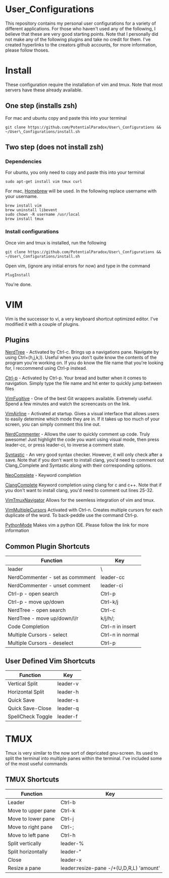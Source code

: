 # User\_Configurations
This repository contains my personal user configurations for a variety of different applications. 
For those who haven't used any of the following, I believe that these are very good starting points. 
Note that I personally did not make any of the following plugins and take no credit for them. 
I've created hyperlinks to the creators github accounts, for more information, please follow thoses.

# Install
These configuration require the installation of vim and tmux. 
Note that most servers have these already available.

## One step (installs zsh)
For mac and ubuntu copy and paste this into your terminal
```
git clone https://github.com/PotentialParadox/User\_Configurations && ~/User\_Configurations/install.sh
```

## Two step (does not install zsh)
### Dependencies
For ubuntu, you only need to copy and paste this into your terminal
```
sudo apt-get install vim tmux curl
```
For mac, <a href="brew.sh">Homebrew</a> will be used. 
In the following replace username with your username.
```
brew install vim
brew uninstall libevent
sudo chown -R username /usr/local
brew install tmux
```
### Install configurations 
Once vim and tmux is installed, run the following
```
git clone https://github.com/PotentialParadox/User\_Configurations && ~/User\_Configurations/install.sh
```
Open vim, (ignore any initial errors for now) and type in the command
```
PlugInstall
```
You're done.

# VIM
Vim is the successor to vi, a very keyboard shortcut optimized editor. 
I've modified it with a couple of plugins.
## Plugins
<a href="https://github.com/scrooloose/nerdtree">NerdTree</a> - 
Activated by Ctrl-c. 
Brings up a navigations pane. 
Navigate by using Ctrl+(h,j,k,l). 
Useful when you don't quite know the contents of the program you're working on. 
If you do know the file name that you're looking for, I reccommend using Ctrl-p instead.  

<a href="https://github.com/kien/ctrlp.vim">Ctrl-p</a> - 
Activated by Ctrl-p. Your bread and butter when it comes to navigation. 
Simply type the file name and hit enter to quickly jump between files

<a href="https://github.com/tpope/vim-fugitive">VimFugitive</a> -
One of the best Git wrappers available.
Extremely useful.
Spend a few minutes and watch the screencasts on the link.

<a href="https://github.com/bling/vim-airline">VimAirline</a> - 
Activated at startup. 
Gives a visual interface that allows users to easily determine which mode they are in. 
If it takes up too much of your screen, you can simply comment this line out.

<a href="https://github.com/scrooloose/nerdcommenter"> NerdCommenter</a> - 
Allows the user to quickly comment up code. 
Truly awesome! 
Just highlight the code you want using visual mode, then press leader-cc, or press leader-ci, to inverse a comment state.

<a href="https://github.com/scrooloose/syntastic">Syntastic</a> - 
An very good syntax checker. 
However, it will only check after a save. 
Note that if you don't want to install clang, you'd need to comment out Clang_Complete and Syntastic along with their corresponding options.

<a href="https://github.com/Shougo/neocomplete.vim">NeoComplete</a> - 
Keyword completion

<a href="https://github.com/Rip-Rip/clang_complete">ClangComplete</a> 
Keyword completion using clang for c and c++. 
Note that if you don't want to install clang, you'd need to comment out lines 25-32.

<a href="https://github.com/christoomey/vim-tmux-navigator">VimTmuxNavigator</a> 
Allows for the seemless integration of vim and tmux.

<a href="https://github.com/terryma/vim-multiple-cursors">VimMultipleCursors</a> 
Activated with Ctrl-n. 
Creates multiple cursors for each duplicate of the word. 
To back-peddle use the command Ctrl-p.

<a href="https://github.com/klen/python-mode">PythonMode</a> 
Makes vim a python IDE. 
Please follow the link for more information

## Common Plugin Shortcuts
Function                        | Key 
------------------------------- | ----------------
leader                          | \
NerdCommenter - set as commment | leader-cc
NerdCommenter - unset comment   | leader-ci
Ctrl-p - open search            | Ctrl-p
Ctrl-p - move up/down           | Ctrl-k/j
NerdTree - open search          | Ctrl-c
NerdTree - move up/down/l/r     | k/j/h/;
Code Completion                 | Ctrl-n in insert
Multiple Cursors - select       | Ctrl-n in normal
Multiple Cursors - deselect     | Ctrl-p

## User Defined Vim Shortcuts
Function         | Key 
---------------- | -------
Vertical Split   | leader-v
Horizontal Split | leader-h
Quick Save       | leader-s
Quick Save-Close | leader-q
SpellCheck Toggle| leader-f

# TMUX
Tmux is very similar to the now sort of depricated gnu-screen. 
Its used to split the terminal into multiple panes within the terminal. 
I've included some of the most useful commands

## TMUX Shortcuts
Function             | Key 
-------------------- | ------------------------------------------
Leader               | Ctrl-b
Move to upper pane   | Ctrl-k
Move to lower pane   | Ctrl-j
Move to right pane   | Ctrl-;
Move to left pane    | Ctrl-h
Split vertically     | leader-%
Split horizontally   | leader-"
Close                | leader-x
Resize a pane        | leader:resize-pane -/+(U,D,R,L) 'amount'

